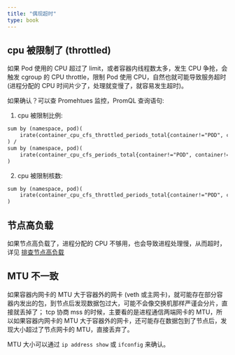 ```yaml
---
title: "偶现超时"
type: book
---
```


## cpu 被限制了 (throttled)

如果 Pod 使用的 CPU 超过了 limit，或者容器内线程数太多，发生 CPU 争抢，会触发 cgroup 的 CPU throttle，限制 Pod 使用 CPU，自然也就可能导致服务超时 (进程分配的 CPU 时间片少了，处理就变慢了，就容易发生超时)。

如果确认？可以查 Promehtues 监控，PromQL 查询语句:

1. cpu 被限制比例:
```txt
sum by (namespace, pod)(
    irate(container_cpu_cfs_throttled_periods_total{container!="POD", container!=""}[5m])
) /
sum by (namespace, pod)(
    irate(container_cpu_cfs_periods_total{container!="POD", container!=""}[5m])
)
```

2. cpu 被限制核数:
```txt
sum by (namespace, pod)(
    irate(container_cpu_cfs_throttled_periods_total{container!="POD", container!="", cluster="$cluster"}[5m])
)
```


## 节点高负载

如果节点高负载了，进程分配的 CPU 不够用，也会导致进程处理慢，从而超时，详见 [排查节点高负载](https://imroc.cc/k8s/troubleshooting/high-load/)

## MTU 不一致

如果容器内网卡的 MTU 大于容器外的网卡 (veth 或主网卡)，就可能存在部分容器内发出的包，到节点后发现数据包过大，可能不会像交换机那样严谨会分片，直接就丢掉了； tcp 协商 mss 的时候，主要看的是进程通信两端网卡的 MTU，所以如果容器内网卡的 MTU 大于容器外的网卡，还可能存在数据包到了节点后，发现大小超过了节点网卡的 MTU，直接丢弃了。

MTU 大小可以通过 `ip address show` 或 `ifconfig` 来确认。
